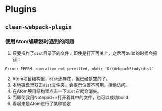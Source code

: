 # Plugins

## `clean-webpack-plugin`
### 使用Atom编辑器时遇到的问题
1. 只要操作了`dist`目录下的文件，即使是打开再关上，之后再build的时候会报错：
```shell
Error: EPERM: operation not permitted, mkdir 'D:\WebpackStudy\dist'
```
2. Atom项目结构里，`dist`还存在，但已经是空的了。
3. 本地磁盘里双击`dist`文件夹，会提示位置不可用，拒绝访问。
4. 在Atom项目结构里点击一下`dist`它就会消失。
5. 而即使我用Notepad++打开着其中的文件，也可以成功build
6. 看起来是Atom进行了某种锁定
